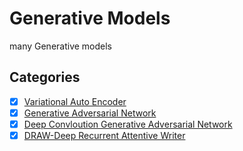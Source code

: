 # Generative Models
many Generative models


## Categories
 - [x] [Variational Auto Encoder](https://arxiv.org/pdf/1312.6114.pdf)
 - [x] [Generative Adversarial Network](http://papers.nips.cc/paper/5423-generative-adversarial-nets.pdf)
 - [x] [Deep Convloution Generative Adversarial Network](https://arxiv.org/pdf/1511.06434.pdf)
 - [x] [DRAW-Deep Recurrent Attentive Writer](http://proceedings.mlr.press/v37/gregor15.pdf)